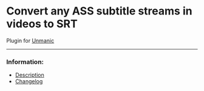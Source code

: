 # Convert any ASS subtitle streams in videos to SRT
Plugin for [Unmanic](https://github.com/Unmanic)

---

### Information:

- [Description](description.md)
- [Changelog](changelog.md)
